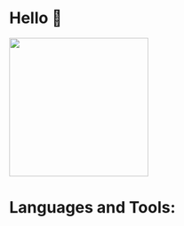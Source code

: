 <h1>Hello 👋</h1>
<a href="https://wakatime.com"><img width="250" height="250" src="https://wakatime.com/share/@aec8b99b-937b-4c70-874d-a062946f5fdc/6f6b79c2-e02c-4b8a-8935-c4d1f059f98c.png" /></a>
<h1>Languages and Tools:</h1>
